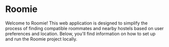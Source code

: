 
# Roomie
Welcome to Roomie! This web application is designed to simplify the process of finding compatible roommates and nearby hostels based on user preferences and location. Below, you'll find information on how to set up and run the Roomie project locally.


